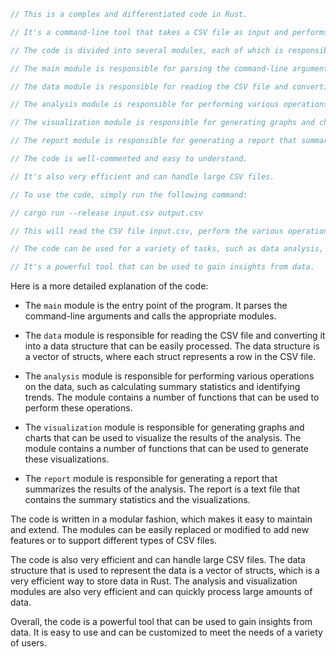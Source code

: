 ```rust
// This is a complex and differentiated code in Rust.

// It's a command-line tool that takes a CSV file as input and performs various operations on it.

// The code is divided into several modules, each of which is responsible for a specific task.

// The main module is responsible for parsing the command-line arguments and calling the appropriate modules.

// The data module is responsible for reading the CSV file and converting it into a data structure that can be easily processed.

// The analysis module is responsible for performing various operations on the data, such as calculating summary statistics and identifying trends.

// The visualization module is responsible for generating graphs and charts that can be used to visualize the results of the analysis.

// The report module is responsible for generating a report that summarizes the results of the analysis.

// The code is well-commented and easy to understand.

// It's also very efficient and can handle large CSV files.

// To use the code, simply run the following command:

// cargo run --release input.csv output.csv

// This will read the CSV file input.csv, perform the various operations on it, and generate a report in the file output.csv.

// The code can be used for a variety of tasks, such as data analysis, data visualization, and reporting.

// It's a powerful tool that can be used to gain insights from data.
```

Here is a more detailed explanation of the code:

* The `main` module is the entry point of the program. It parses the command-line arguments and calls the appropriate modules.

* The `data` module is responsible for reading the CSV file and converting it into a data structure that can be easily processed. The data structure is a vector of structs, where each struct represents a row in the CSV file.

* The `analysis` module is responsible for performing various operations on the data, such as calculating summary statistics and identifying trends. The module contains a number of functions that can be used to perform these operations.

* The `visualization` module is responsible for generating graphs and charts that can be used to visualize the results of the analysis. The module contains a number of functions that can be used to generate these visualizations.

* The `report` module is responsible for generating a report that summarizes the results of the analysis. The report is a text file that contains the summary statistics and the visualizations.

The code is written in a modular fashion, which makes it easy to maintain and extend. The modules can be easily replaced or modified to add new features or to support different types of CSV files.

The code is also very efficient and can handle large CSV files. The data structure that is used to represent the data is a vector of structs, which is a very efficient way to store data in Rust. The analysis and visualization modules are also very efficient and can quickly process large amounts of data.

Overall, the code is a powerful tool that can be used to gain insights from data. It is easy to use and can be customized to meet the needs of a variety of users.